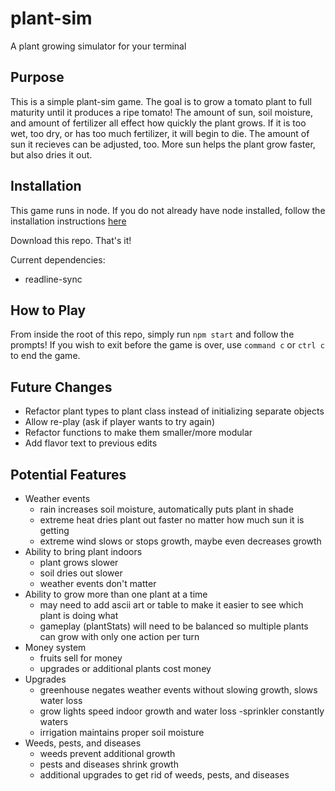 # plant-sim
A plant growing simulator for your terminal

## Purpose

This is a simple plant-sim game. The goal is to grow a tomato plant to full maturity until it produces a ripe tomato! The amount of sun, soil moisture, and amount of fertilizer all effect how quickly the plant grows. If it is too wet, too dry, or has too much fertilizer, it will begin to die. The amount of sun it recieves can be adjusted, too. More sun helps the plant grow faster, but also dries it out.

## Installation

This game runs in node. If you do not already have node installed, follow the installation instructions [here](https://nodejs.org/en/download/package-manager/)

Download this repo. That's it!

Current dependencies:
- readline-sync

## How to Play

From inside the root of this repo, simply run `npm start` and follow the prompts! If you wish to exit before the game is over, use `command c` or `ctrl c` to end the game.

## Future Changes

- Refactor plant types to plant class instead of initializing separate objects
- Allow re-play (ask if player wants to try again)
- Refactor functions to make them smaller/more modular
- Add flavor text to previous edits

## Potential Features

- Weather events 
  - rain increases soil moisture, automatically puts plant in shade
  - extreme heat dries plant out faster no matter how much sun it is getting
  - extreme wind slows or stops growth, maybe even decreases growth
- Ability to bring plant indoors
  - plant grows slower
  - soil dries out slower
  - weather events don't matter
- Ability to grow more than one plant at a time
  - may need to add ascii art or table to make it easier to see which plant is doing what
  - gameplay (plantStats) will need to be balanced so multiple plants can grow with only one action per turn
- Money system
  - fruits sell for money
  - upgrades or additional plants cost money
- Upgrades
  - greenhouse negates weather events without slowing growth, slows water loss
  - grow lights speed indoor growth and water loss
  -sprinkler constantly waters
  - irrigation maintains proper soil moisture
- Weeds, pests, and diseases
  - weeds prevent additional growth
  - pests and diseases shrink growth
  - additional upgrades to get rid of weeds, pests, and diseases
